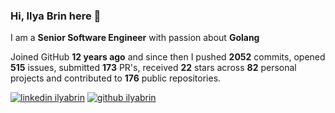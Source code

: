 
### Hi, Ilya Brin here 👋

I am a **Senior Software Engineer** with passion about **Golang**  

Joined GitHub **12 years ago** and since then I pushed **2052** commits, opened **515** issues, submitted **173** PR's, received **22** stars across **82** personal projects and contributed to **176** public repositories.

[1.1]: https://user-images.githubusercontent.com/464157/88304618-307f2b00-cd11-11ea-8f5a-0a154f7b523d.png (Feel free to add me to your network)
[2.1]: https://user-images.githubusercontent.com/464157/88305468-39bcc780-cd12-11ea-826e-f67163b6cf1f.png (You are here 😸)

[1]: https://www.linkedin.com/in/ilyabrin
[2]: https://www.github.com/ilyabrin

[![linkedin ilyabrin][1.1]][1]
[![github ilyabrin][2.1]][2]

